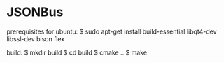 JSONBus
=======

prerequisites for ubuntu:
$ sudo apt-get install build-essential libqt4-dev libssl-dev bison flex

build:
$ mkdir build
$ cd build
$ cmake ..
$ make
